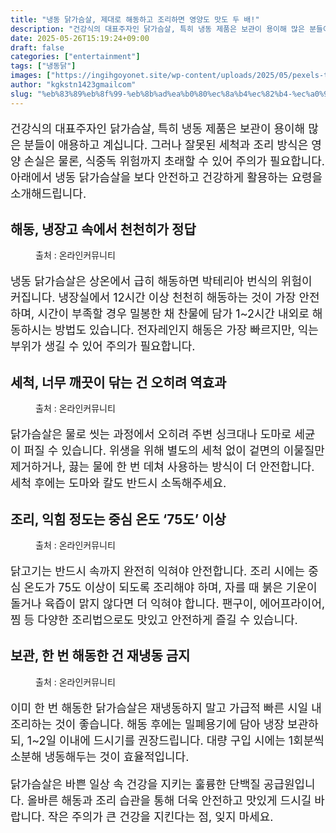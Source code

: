 ```yaml
---
title: "냉동 닭가슴살, 제대로 해동하고 조리하면 영양도 맛도 두 배!"
description: "건강식의 대표주자인 닭가슴살, 특히 냉동 제품은 보관이 용이해 많은 분들이 애용하고 계십니다. 그러나 잘못된 세척과 조리 방식은 영양 손실은 물론, 식중독 위험까지 초래할 수 있어 주의가 필요합니다. 아래에서 냉동 닭가슴살을 보다 안전하고 건강하게 활용하는 요령을 소개"
date: 2025-05-26T15:19:24+09:00
draft: false
categories: ["entertainment"]
tags: ["냉동닭"]
images: ["https://ingihgoyonet.site/wp-content/uploads/2025/05/pexels-towfiqu-barbhuiya-3440682-26707585-1024x683.jpg", "https://ingihgoyonet.site/wp-content/uploads/2025/05/pexels-kevin-malik-9016550-683x1024.jpg", "https://ingihgoyonet.site/wp-content/uploads/2025/05/pexels-harry-dona-2338407-1-1024x683.jpg", "https://ingihgoyonet.site/wp-content/uploads/2025/05/pexels-leeloothefirst-5769380-684x1024.jpg"]
author: "kgkstn1423gmailcom"
slug: "%eb%83%89%eb%8f%99-%eb%8b%ad%ea%b0%80%ec%8a%b4%ec%82%b4-%ec%a0%9c%eb%8c%80%eb%a1%9c-%ed%95%b4%eb%8f%99%ed%95%98%ea%b3%a0-%ec%a1%b0%eb%a6%ac%ed%95%98%eb%a9%b4-%ec%98%81%ec%96%91%eb%8f%84-%eb%a7%9b"
---
```


<p style="font-size:18px">건강식의 대표주자인 닭가슴살, 특히 냉동 제품은 보관이 용이해 많은 분들이 애용하고 계십니다. 그러나 잘못된 세척과 조리 방식은 영양 손실은 물론, 식중독 위험까지 초래할 수 있어 주의가 필요합니다. 아래에서 냉동 닭가슴살을 보다 안전하고 건강하게 활용하는 요령을 소개해드립니다.</p> <h2 >해동, 냉장고 속에서 천천히가 정답</h2> <figure ><img src="https://ingihgoyonet.site/wp-content/uploads/2025/05/pexels-towfiqu-barbhuiya-3440682-26707585-1024x683.jpg" alt="" style="aspect-ratio:16/9;object-fit:cover"/><figcaption >출처 : 온라인커뮤니티</figcaption></figure> <p style="font-size:18px">냉동 닭가슴살은 상온에서 급히 해동하면 박테리아 번식의 위험이 커집니다. 냉장실에서 12시간 이상 천천히 해동하는 것이 가장 안전하며, 시간이 부족할 경우 밀봉한 채 찬물에 담가 1~2시간 내외로 해동하시는 방법도 있습니다. 전자레인지 해동은 가장 빠르지만, 익는 부위가 생길 수 있어 주의가 필요합니다.</p> <h2 >세척, 너무 깨끗이 닦는 건 오히려 역효과</h2> <figure ><img src="https://ingihgoyonet.site/wp-content/uploads/2025/05/pexels-kevin-malik-9016550-683x1024.jpg" alt="" style="aspect-ratio:16/9;object-fit:cover"/><figcaption >출처 : 온라인커뮤니티</figcaption></figure> <p style="font-size:18px">닭가슴살은 물로 씻는 과정에서 오히려 주변 싱크대나 도마로 세균이 퍼질 수 있습니다. 위생을 위해 별도의 세척 없이 겉면의 이물질만 제거하거나, 끓는 물에 한 번 데쳐 사용하는 방식이 더 안전합니다. 세척 후에는 도마와 칼도 반드시 소독해주세요.</p> <h2 >조리, 익힘 정도는 중심 온도 ‘75도’ 이상</h2> <figure ><img src="https://ingihgoyonet.site/wp-content/uploads/2025/05/pexels-harry-dona-2338407-1-1024x683.jpg" alt="" style="aspect-ratio:16/9;object-fit:cover"/><figcaption >출처 : 온라인커뮤니티</figcaption></figure> <p style="font-size:18px">닭고기는 반드시 속까지 완전히 익혀야 안전합니다. 조리 시에는 중심 온도가 75도 이상이 되도록 조리해야 하며, 자를 때 붉은 기운이 돌거나 육즙이 맑지 않다면 더 익혀야 합니다. 팬구이, 에어프라이어, 찜 등 다양한 조리법으로도 맛있고 안전하게 즐길 수 있습니다.</p> <h2 >보관, 한 번 해동한 건 재냉동 금지</h2> <figure ><img src="https://ingihgoyonet.site/wp-content/uploads/2025/05/pexels-leeloothefirst-5769380-684x1024.jpg" alt="" style="aspect-ratio:16/9;object-fit:cover"/><figcaption >출처 : 온라인커뮤니티</figcaption></figure> <p style="font-size:18px">이미 한 번 해동한 닭가슴살은 재냉동하지 말고 가급적 빠른 시일 내 조리하는 것이 좋습니다. 해동 후에는 밀폐용기에 담아 냉장 보관하되, 1~2일 이내에 드시기를 권장드립니다. 대량 구입 시에는 1회분씩 소분해 냉동해두는 것이 효율적입니다.</p> <p style="font-size:18px">닭가슴살은 바쁜 일상 속 건강을 지키는 훌륭한 단백질 공급원입니다. 올바른 해동과 조리 습관을 통해 더욱 안전하고 맛있게 드시길 바랍니다. 작은 주의가 큰 건강을 지킨다는 점, 잊지 마세요.</p>